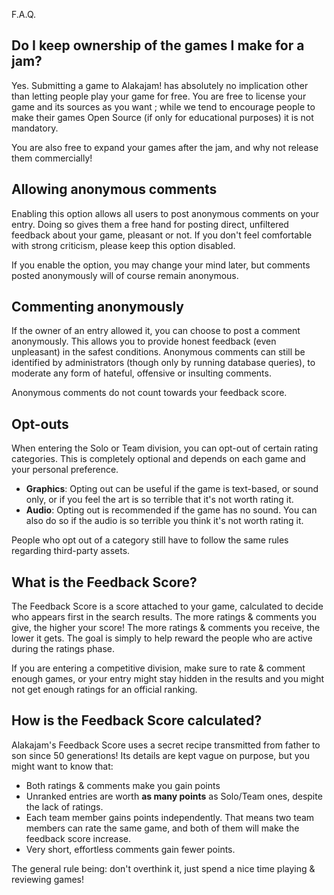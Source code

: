 F.A.Q.
## Do I keep ownership of the games I make for a jam?

Yes. Submitting a game to Alakajam! has absolutely no implication other than letting people play your game for free. You are free to license your game and its sources as you want ; while we tend to encourage people to make their games Open Source (if only for educational purposes) it is not mandatory.

You are also free to expand your games after the jam, and why not release them commercially!

## <a name="anon-entry"></a>Allowing anonymous comments

Enabling this option allows all users to post anonymous comments on your entry. Doing so gives them a free hand for posting direct, unfiltered feedback about your game, pleasant or not. If you don't feel comfortable with strong criticism, please keep this option disabled.

If you enable the option, you may change your mind later, but comments posted anonymously will of course remain anonymous.

## <a name="anon-comment"></a>Commenting anonymously

If the owner of an entry allowed it, you can choose to post a comment anonymously. This allows you to provide honest feedback (even unpleasant) in the safest conditions. Anonymous comments can still be identified by administrators (though only by running database queries), to moderate any form of hateful, offensive or insulting comments. 

Anonymous comments do not count towards your feedback score.

## <a name="optouts"></a>Opt-outs

When entering the Solo or Team division, you can opt-out of certain rating categories. This is completely optional and depends on each game and your personal preference.

* **Graphics**: Opting out can be useful if the game is text-based, or sound only, or if you feel the art is so terrible that it's not worth rating it.
* **Audio**: Opting out is recommended if the game has no sound. You can also do so if the audio is so terrible you think it's not worth rating it.

People who opt out of a category still have to follow the same rules regarding third-party assets.

## <a name="feedback-intro"></a>What is the Feedback Score?

The Feedback Score is a score attached to your game, calculated to decide who appears first in the search results. The more ratings & comments you give, the higher your score! The more ratings & comments you receive, the lower it gets. The goal is simply to help reward the people who are active during the ratings phase.

If you are entering a competitive division, make sure to rate & comment enough games, or your entry might stay hidden in the results and you might not get enough ratings for an official ranking.

## <a name="feedback"></a>How is the Feedback Score calculated?

Alakajam's Feedback Score uses a secret recipe transmitted from father to son since 50 generations! Its details are kept vague on purpose, but you might want to know that:

* Both ratings & comments make you gain points
* Unranked entries are worth **as many points** as Solo/Team ones, despite the lack of ratings.
* Each team member gains points independently. That means two team members can rate the same game, and both of them will make the feedback score increase.
* Very short, effortless comments gain fewer points.

The general rule being: don't overthink it, just spend a nice time playing & reviewing games!
